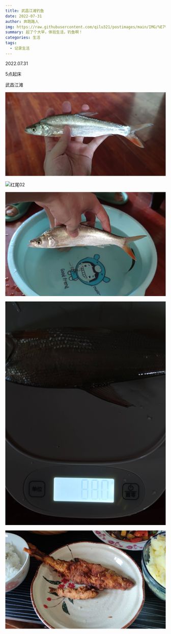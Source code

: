 ```yaml
---
title: 武昌江滩钓鱼
date: 2022-07-31
author: 奔跑路人
img: https://raw.githubusercontent.com/qilu321/postimages/main/IMG/%E7%BA%A2%E5%B0%BE01.jpg
summary: 起了个大早，体验生活，钓鱼啊！
categories: 生活
tags:
  - 记录生活
---
```


2022.07.31

5点起床

武昌江滩

![红尾01](https://raw.githubusercontent.com/qilu321/postimages/main/IMG/%E7%BA%A2%E5%B0%BE01.jpg)

![红尾02](C:\Users\Administrator\Desktop\tinified\红尾02.jpg)

![红尾03](https://raw.githubusercontent.com/qilu321/postimages/main/IMG/%E7%BA%A2%E5%B0%BE03.jpg)

![红尾88克](https://raw.githubusercontent.com/qilu321/postimages/main/IMG/%E7%BA%A2%E5%B0%BE88%E5%85%8B.jpg)

![成品](https://raw.githubusercontent.com/qilu321/postimages/main/IMG/%E6%88%90%E5%93%81.jpg)